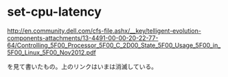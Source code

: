 # set-cpu-latency

http://en.community.dell.com/cfs-file.ashx/__key/telligent-evolution-components-attachments/13-4491-00-00-20-22-77-64/Controlling_5F00_Processor_5F00_C_2D00_State_5F00_Usage_5F00_in_5F00_Linux_5F00_Nov2012.pdf

を見て書いたもの。上のリンクはいまは消滅している。
